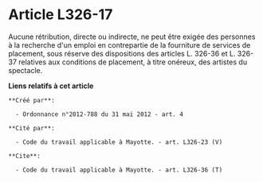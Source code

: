 # Article L326-17

Aucune rétribution, directe ou indirecte, ne peut être exigée des personnes à la recherche d'un emploi en contrepartie de la
fourniture de services de placement, sous réserve des dispositions des articles L. 326-36 et L. 326-37 relatives aux
conditions de placement, à titre onéreux, des artistes du spectacle.

**Liens relatifs à cet article**

	**Créé par**:

	  - Ordonnance n°2012-788 du 31 mai 2012 - art. 4

	**Cité par**:

	  - Code du travail applicable à Mayotte. - art. L326-23 (V)

	**Cite**:

	  - Code du travail applicable à Mayotte. - art. L326-36 (T)

